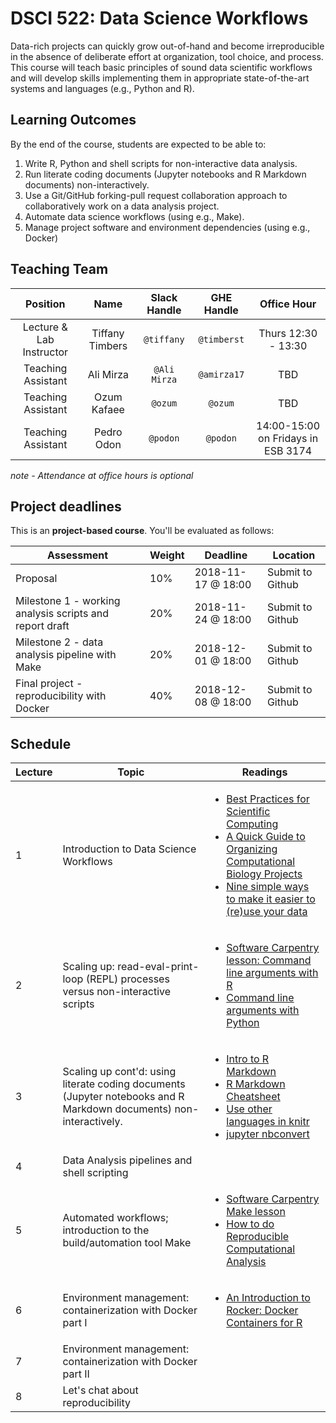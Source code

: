 # DSCI 522: Data Science Workflows

Data-rich projects can quickly grow out-of-hand and become irreproducible in the absence of deliberate effort at organization, tool choice, and process. This course will teach basic principles of sound data scientific workflows and will develop skills implementing them in appropriate state-of-the-art systems and languages (e.g., Python and R).

## Learning Outcomes

By the end of the course, students are expected to be able to:

1. Write R, Python and shell scripts for non-interactive data analysis.
2. Run literate coding documents (Jupyter notebooks and R Markdown documents) non-interactively.
4. Use a Git/GitHub forking-pull request collaboration approach to collaboratively work on a data analysis project.
5. Automate data science workflows (using e.g., Make).
6. Manage project software and environment dependencies (using e.g., Docker)

## Teaching Team

| Position | Name  | Slack Handle | GHE Handle | Office Hour |
| :------: | :---: | :----------: | :--------: | :----------:|
| Lecture & Lab Instructor | Tiffany Timbers | `@tiffany` |  `@timberst` | Thurs 12:30 - 13:30 |
| Teaching Assistant | 	Ali Mirza | `@Ali Mirza` | `@amirza17` | TBD |
| Teaching Assistant | Ozum Kafaee | `@ozum`  | `@ozum` | TBD |
| Teaching Assistant | Pedro Odon | `@podon` | `@podon` | 14:00-15:00 on Fridays in ESB 3174  |

*note - Attendance at office hours is optional* 

## Project deadlines

This is an __project-based course__. You'll be evaluated as follows:

| Assessment       | Weight  | Deadline        | Location |
|------------------|---------|------------------|----------|
| Proposal | 10%     | 2018-11-17 @ 18:00 | Submit to Github |
| Milestone 1 -  working analysis scripts and report draft | 20%     | 2018-11-24 @ 18:00 | Submit to Github |
| Milestone 2 - data analysis pipeline with Make | 20%     | 2018-12-01 @ 18:00 | Submit to Github |
| Final project - reproducibility with Docker | 40%     | 2018-12-08 @ 18:00     | Submit to Github |

## Schedule


| Lecture|   Topic  | Readings |
|--------|---------|------------|
| 1 | Introduction to Data Science Workflows | <ul><li>[Best Practices for Scientific Computing](http://journals.plos.org/plosbiology/article?id=10.1371/journal.pbio.1001745)</li><li>[A Quick Guide to Organizing Computational Biology Projects](http://journals.plos.org/ploscompbiol/article?id=10.1371/journal.pcbi.1000424)</li><li>[Nine simple ways to make it easier to (re)use your data](https://ojs.library.queensu.ca/index.php/IEE/article/view/4608/0)</li></ul> |
| 2 |  Scaling up: read-eval-print-loop (REPL) processes versus non-interactive scripts | <ul><li>[Software Carpentry lesson: Command line arguments with R](http://swcarpentry.github.io/r-novice-inflammation/05-cmdline/)</li><li>[Command line arguments with Python](https://docs.python.org/3.5/howto/argparse.html)</li></ul>  |
| 3 |  Scaling up cont'd: using literate coding documents (Jupyter notebooks and R Markdown documents) non-interactively. | <ul><li>[Intro to R Markdown](https://rstudio-pubs-static.s3.amazonaws.com/105639_5c0a8f83c268447d8e9ea334e37e3ce1.html#rmarkdown-time)<li>[R Markdown Cheatsheet](https://www.rstudio.com/wp-content/uploads/2015/02/rmarkdown-cheatsheet.pdf)</li><li>[Use other languages in knitr](http://yihui.name/knitr/demo/engines/)</li><li>[jupyter nbconvert](http://nbconvert.readthedocs.io/en/latest/usage.html)</li></ul> |
| 4 |  Data Analysis pipelines and shell scripting | |
| 5 | Automated workflows; introduction to the build/automation tool Make | <ul><li>[Software Carpentry Make lesson](http://swcarpentry.github.io/make-novice/)</li><li>[How to do Reproducible Computational  Analysis](https://www.youtube.com/watch?v=SRItP6PSu4U&feature=youtu.be)</li></ul> |
| 6 | Environment management: containerization with Docker part I | <ul><li>[An Introduction to Rocker: Docker Containers for R](https://arxiv.org/pdf/1710.03675.pdf)</li></ul> |
| 7 |  Environment management: containerization with Docker part II | |
| 8 | Let's chat about reproducibility | |
